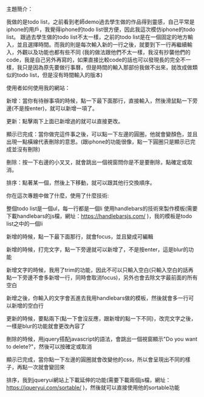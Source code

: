 主題簡介：

我做的是todo list，之前看到老師demo過去學生做的作品得到靈感，自己平常是iphone的用戶，我覺得iphone的todo list很方便，因此我這次模仿iphone的todo list。
跟過去學生做的todo list不太一樣，之前的todo list是在一個固定的地方輸入，並且選擇時間。而我的則是每次輸入新的一行之後，就要到下一行再繼續輸入，外觀以及功能也都有些不同
(我的做法跟他們不太一樣，我沒有抄襲他們的code，我是自己另外再寫的，如果直接比較code的話也可以發現長的完全不一樣，我只是因為原先要做行事曆，但是時間的輸入那部份我做不出來，就改成做類似的todo list，但是沒有時間輸入的版本)

使用者如何使用我的網站：

新增：當你有待辦事項的時候，點一下最下面那行，直接輸入，然後滑鼠點一下旁邊(不是按enter)，就可以新增一項了。

更新：點擊兩下上面已新增過的就可以直接更改。

顯示已完成：當你做完這件事之後，可以點一下左邊的圓圈，他就會變顏色，並且出現一點橫線代表刪除的意思。(跟iphone的功能很像，點一下圓圈只是顯示已完成並沒有刪除)

刪除：按一下右邊的小叉叉，就會跳出一個視窗問你是不是要刪除，點確定或取消。

排序：點著某一個，然後上下移動，就可以跟其他行交換順序。

你在這次專題中做了什麼，使用了什麼技術:

整個todo list是一個ul，每一行都是一個li
使用handlebars的技術來製作模板(需要下載handlebars的js檔，網址：https://handlebarsjs.com/ )，我的模板是todo list之中的一個li

新增的時候，點一下最下面那行，就會focus，並且變成可編輯

新增的時候，打完文字，點一下旁邊就可以新增了，不是按enter，這是blur的功能

新增文字的時候，我用了trim的功能，因此不可以只輸入空白(只輸入空白的話再點一下旁邊不會多新增一行，同時會取消focus)，另外也會去除文字最前面的所有空白

新增之後，你輸入的文字會丟進去我用handlebars做的模板，然後就會多一行可以新增的空白行

更新的時候，要點兩下(點一下會沒反應，跟新增的點一下不同)，改完文字之後，一樣是blur的功能就會更改內容了

刪除的時候，用jquery搭配javascript的語法，會跳出一個視窗顯示"Do you want to delete?"，然後可以按確定或取消

顯示已完成，當你點一下左邊的圓圈就會改變他的css，所以會呈現出不同的樣子，再點一次就會變回來

排序，我到jqueryui網站上下載延伸的功能(需要下載兩個js檔，網址：https://jqueryui.com/sortable/ )，然後就可以直接使用他的sortable功能

